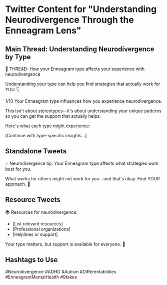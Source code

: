 # Twitter Content for "Understanding Neurodivergence Through the Enneagram Lens"

## Main Thread: Understanding Neurodivergence by Type

🧵 THREAD: How your Enneagram type affects your experience with neurodivergence

Understanding your type can help you find strategies that actually work for YOU 👇

1/10 Your Enneagram type influences how you experience neurodivergence.

This isn't about stereotypes—it's about understanding your unique patterns so you can get the support that actually helps.

Here's what each type might experience:

[Continue with type-specific insights...]

## Standalone Tweets

💡 Neurodivergence tip: Your Enneagram type affects what strategies work best for you.

What works for others might not work for you—and that's okay. Find YOUR approach. 🎯

## Resource Tweets

📚 Resources for neurodivergence:
- [List relevant resources]
- [Professional organizations]
- [Helplines or support]

Your type matters, but support is available for everyone. 💙

## Hashtags to Use
#Neurodivergence #ADHD #Autism #Differentabilities #EnneagramMentalHealth #9takes
